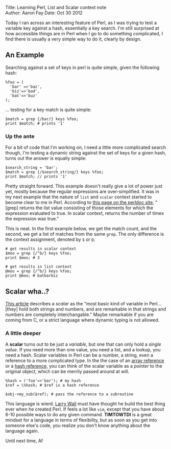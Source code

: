 Title: Learning Perl, List and Scalar context note  
Author: Aaron Fay
Date: Oct 30 2012

Today I ran across an interesting feature of Perl, as I was trying to test a variable key against a hash, essentially a key search.  I'm still surprised at how accessible things are in Perl when I go to do something complicated, I find there is usually a very simple way to do it, clearly by design.

## An Example
Searching against a set of keys in perl is quite simple, given the following hash:

    %foo = (
      'bar' =>'baz', 
      'biz'=>'bad', 
      'bat'=>'buz'
    );

... testing for a key match is quite simple:

    $match = grep {/bar/} keys %foo;
    print $match; # prints '1'

### Up the ante
For a bit of code that I'm working on, I need a little more complicated search though, I'm testing a dynamic string against the set of keys for a given hash, turns out the answer is equally simple:

    $search_string = 'bar';
    $match = grep {/$search_string/} keys %foo;
    print $match; // prints '1'
    
Pretty straight forward.  This example doesn't really give a lot of power just yet, mostly because the regular expressions are over-simplified.  It was in my next example that the nature of `list` and `scalar` context started to become clear to me in Perl.  According to [this page on the perldoc site](http://perldoc.perl.org/functions/grep.html), "[grep] returns the list value consisting of those elements for which the expression evaluated to true. In scalar context, returns the number of times the expression was true."

This is neat.  In the first example below, we get the match count, and the second, we get a list of matches from the same `grep`.  The only difference is the context assignment, denoted by `$` or `@`.
    
    # get results in scalar context
    $moo = grep {/^b/} keys %foo;
    print $moo; # 3

    # get results in list context
    @moo = grep {/^b/} keys %foo;
    print @moo; # batbarbiz

## Scalar wha..?
[This article](http://www.comp.leeds.ac.uk/Perl/scalars.html) describes a _scalar_ as the "most basic kind of variable in Perl... [they] hold both strings and numbers, and are remarkable in that strings and numbers are completely interchangable."  Maybe remarkable if you are coming from C, or a strict language where dynamic typing is not allowed.

### A little deeper
A **scalar** turns out to be just a _variable_, but one that can only hold a _single value_.  If you need more than one value, you need a list, and a lookup, you need a hash.  Scalar variables in Perl can be a number, a string, even a reference to a more complicated type.  In the the case of an [array reference](http://www.thegeekstuff.com/2010/06/perl-array-reference-examples/) or a [hash reference](http://www.thegeekstuff.com/2010/06/perl-hash-reference/), you can think of the scalar variable as a _pointer_ to the original object, which can be merrily passed around at will.
    
    %hash = ('foo'=>'bar'); # my hash
    $ref = \%hash; # $ref is a hash reference

    $obj->my_sub($ref); # pass the reference to a subroutine

This language is wierd.  [Larry Wall](http://en.wikipedia.org/wiki/Larry_Wall) must have thought he build the best thing ever when he created Perl.  If feels a lot like `vim`, except that you have about 6-10 possible ways to do any given command.  **TIMTOWTDI** is a great mindset for a language in terms of flexibility, but as soon as you get into someone else's code, you realize you don't know anything about the language again.

Until next time,
Af